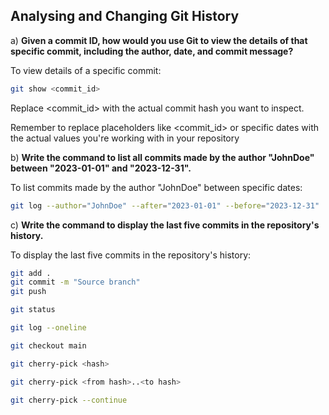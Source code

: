 ## Analysing and Changing Git History

a) **Given a commit ID, how would you use Git to view the details of that specific commit, including the author, date, and commit message?** 

To view details of a specific commit:

```bash
git show <commit_id>
```

Replace <commit_id> with the actual commit hash you want to inspect.

Remember to replace placeholders like <commit_id> or specific dates with the actual values you're working with in your repository

b) **Write the command to list all commits made by the author "JohnDoe" between "2023-01-01" and "2023-12-31".**

To list commits made by the author "JohnDoe" between specific dates:

```bash
git log --author="JohnDoe" --after="2023-01-01" --before="2023-12-31"
```

c) **Write the command to display the last five commits in the repository's history.**

To display the last five commits in the repository's history:

```bash
git add .
git commit -m "Source branch"
git push
```

```bash
git status
```

```bash
git log --oneline
```

```bash
git checkout main
```


```bash
git cherry-pick <hash>
```

```bash
git cherry-pick <from hash>..<to hash>
```

```bash
git cherry-pick --continue
```
